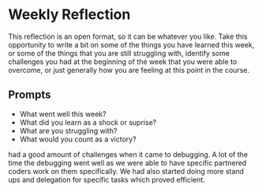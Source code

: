 # Weekly Reflection
This reflection is an open format, so it can be whatever you like. Take this opportunity to write a bit on some of the things you have learned this week, or some of the things that you are still struggling with, identify some challenges you had at the beginning of the week that you were able to overcome, or just generally how you are feeling at this point in the course.

## Prompts
- What went well this week?
- What did you learn as a shock or suprise?
- What are you struggling with?
- What would you count as a victory?


had a good amount of challenges when it came to debugging. A lot of the time the debugging went well as we were able to have specific partnered coders work on them specifically. We had also started doing more stand ups and delegation for specific tasks which proved efficient. 